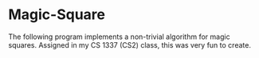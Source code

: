 # Magic-Square
The following program implements a non-trivial algorithm for magic squares. Assigned in my CS 1337 (CS2) class, this was very fun to create.
